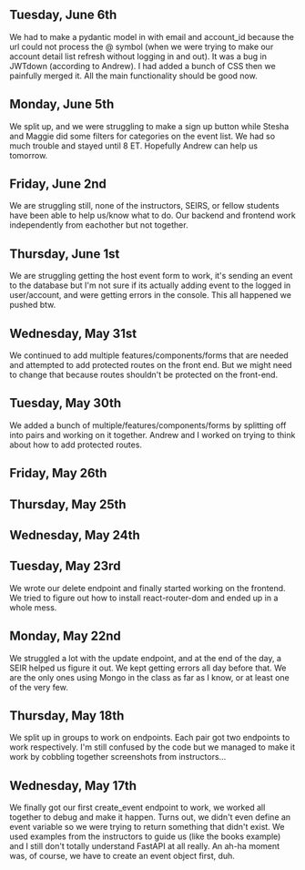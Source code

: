<!-- PLEASE NOTE INSTRUCTORS:
In the gitlab, see large amounts of journals being committed at once rather than on a daily basis because a combination of git merge/conflict/pull confusion and because I had another file I was recording the journals in. Journals were made on a daily basis -->

## Tuesday, June 6th

We had to make a pydantic model in with email and account_id because the url could not process the @ symbol (when we were trying to make our account detail list refresh without logging in and out). It was a bug in JWTdown (according to Andrew). I had added a bunch of CSS then we painfully merged it. All the main functionality should be good now.

## Monday, June 5th

We split up, and we were struggling to make a sign up button while Stesha and Maggie did some filters for categories on the event list. We had so much trouble and stayed until 8 ET. Hopefully Andrew can help us tomorrow.

## Friday, June 2nd

We are struggling still, none of the instructors, SEIRS, or fellow students have been able to help us/know what to do. Our backend and frontend work independently from eachother but not together.

## Thursday, June 1st

We are struggling getting the host event form to work, it's sending an event to the database but I'm not sure if its actually adding event to the logged in user/account, and were getting errors in the console. This all happened we pushed btw.

## Wednesday, May 31st

We continued to add multiple features/components/forms that are needed and attempted to add protected routes on the front end. But we might need to change that because routes shouldn't be protected on the front-end.

## Tuesday, May 30th

We added a bunch of multiple/features/components/forms by splitting off into pairs and working on it together. Andrew and I worked on trying to think about how to add protected routes.

## Friday, May 26th

## Thursday, May 25th

## Wednesday, May 24th

## Tuesday, May 23rd

We wrote our delete endpoint and finally started working on the frontend. We tried to figure out how to install react-router-dom and ended up in a whole mess.

## Monday, May 22nd

We struggled a lot with the update endpoint, and at the end of the day, a SEIR helped us figure it out. We kept getting errors all day before that. We are the only ones using Mongo in the class as far as I know, or at least one of the very few.

## Thursday, May 18th

We split up in groups to work on endpoints. Each pair got two endpoints to work respectively. I'm still confused by the code but we managed to make it work by cobbling together screenshots from instructors...

## Wednesday, May 17th

We finally got our first create_event endpoint to work, we worked all together to debug and make it happen. Turns out, we didn't even define an event variable so we were trying to return something that didn't exist. We used examples from the instructors to guide us (like the books example) and I still don't totally understand FastAPI at all really. An ah-ha moment was, of course, we have to create an event object first, duh.
